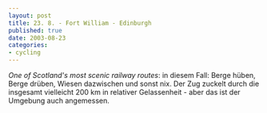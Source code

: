 ```yaml
---
layout: post
title: 23. 8. - Fort William - Edinburgh
published: true
date: 2003-08-23
categories: 
- cycling
---
```

<i>One of Scotland's most scenic railway routes</i>: in diesem Fall: Berge hüben, Berge drüben, Wiesen dazwischen und sonst nix. Der Zug zuckelt durch die insgesamt vielleicht 200 km in relativer Gelassenheit - aber das ist der Umgebung auch angemessen.
